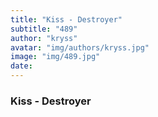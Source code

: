 ```yaml
---
title: "Kiss - Destroyer"
subtitle: "489"
author: "kryss"
avatar: "img/authors/kryss.jpg"
image: "img/489.jpg"
date:
---
```


### Kiss - Destroyer
